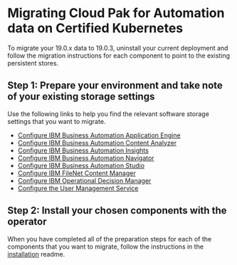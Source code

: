 # Migrating Cloud Pak for Automation data on Certified Kubernetes

To migrate your 19.0.x data to 19.0.3, uninstall your current deployment and follow the migration instructions for each component to point to the existing persistent stores.

## Step 1: Prepare your environment and take note of your existing storage settings

Use the following links to help you find the relevant software storage settings that you want to migrate.

- [Configure IBM Business Automation Application Engine](../../AAE/README_migrate.md)
- [Configure IBM Business Automation Content Analyzer](../../ACA/README_migrate.md)
- [Configure IBM Business Automation Insights](../../BAI/README_migrate.md)
- [Configure IBM Business Automation Navigator](../../BAN/README_migrate.md)
- [Configure IBM Business Automation Studio](../../BAS/README_migrate.md)
- [Configure IBM FileNet Content Manager](../../FNCM//README_migrate.md)
- [Configure IBM Operational Decision Manager](../../ODM/README_migrate.md)
- [Configure the User Management Service](../../UMS/README_migrate.md)

## Step 2: Install your chosen components with the operator

 When you have completed all of the preparation steps for each of the components that you want to migrate, follow the instructions in the [installation](install.md) readme.
